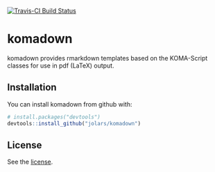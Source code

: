 
<!-- README.md is generated from README.Rmd. Please edit that file -->
[![Travis-CI Build Status](https://travis-ci.org/jolars/komadown.svg?branch=master)](https://travis-ci.org/jolars/komadown)

komadown
========

komadown provides rmarkdown templates based on the KOMA-Script classes for use in pdf (LaTeX) output.

Installation
------------

You can install komadown from github with:

``` r
# install.packages("devtools")
devtools::install_github("jolars/komadown")
```

License
-------

See the [license](LICENSE).
